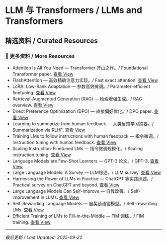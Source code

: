 # LLM 与 Transformers / LLMs and Transformers

## 精选资料 / Curated Resources

### 📄 更多资料 / More Resources

- Attention Is All You Need — Transformer 开山之作。/ Foundational Transformer paper. [查看 View](../_library/Attention%20Is%20All%20You%20Need.pdf)
- FlashAttention — 高效精确注意力实现。/ Fast exact attention. [查看 View](../_library/FlashAttention%20Fast%20and%20Memory-Efficient%20Exact%20Attention%20with%20IO-Awareness.pdf)
- LoRA: Low-Rank Adaptation — 参数高效微调。/ Parameter-efficient finetuning. [查看 View](../_library/LoRA%20Low-Rank%20Adaptation%20of%20Large%20Language%20Models.pdf)
- Retrieval-Augmented Generation (RAG) — 检索增强生成。/ RAG overview. [查看 View](../_library/Retrieval-Augmented%20Generation%20for%20Knowledge-Intensive%20NLP%20Tasks.pdf)
- Direct Preference Optimization (DPO) — 直接偏好优化。/ DPO paper. [查看 View](../_library/Direct%20Preference%20Optimization%20Your%20Language%20Model%20is%20Secretly%20a%20Reward%20Model.pdf)
- Learning to summarize from human feedback — 人类反馈学习摘要。/ Summarization via RLHF. [查看 View](../_library/Learning%20to%20summarize%20from%20human%20feedback.pdf)
- Training LMs to follow instructions with human feedback — 指令微调。/ Instruction tuning with human feedback. [查看 View](../_library/Training%20language%20models%20to%20follow%20instructions%20with%20human%20feedback.pdf)
- Scaling Instruction-Finetuned LMs — 指令微调规模化。/ Scaling instruction tuning. [查看 View](../_library/Scaling%20Instruction-Finetuned%20Language%20Models.pdf)
- Language Models are Few-Shot Learners — GPT-3 论文。/ GPT-3. [查看 View](../_library/Language%20Models%20are%20Few-Shot%20Learners.pdf)
- Large Language Models: A Survey — LLM综述。/ LLM survey. [查看 View](../_library/Large%20Language%20Models%20A%20Survey.pdf)
- Harnessing the Power of LLMs in Practice — ChatGPT 等实践综述。/ Practical survey on ChatGPT and beyond. [查看 View](../_library/Harnessing%20the%20Power%20of%20LLMs%20in%20Practice%20A%20Survey%20on%20ChatGPT%20and%20Beyond.pdf)
- Large Language Models Can Self-Improve — 自我改善。/ Self-improvement in LLMs. [查看 View](../_library/Large%20Language%20Models%20Can%20Self-Improve.pdf)
- Self-Rewarding Language Models — 自奖励语言模型。/ Self-rewarding LMs. [查看 View](../_library/Self-Rewarding%20Language%20Models.pdf)
- Efficient Training of LMs to Fill-in-the-Middle — FIM 训练。/ FIM training. [查看 View](../_library/Efficient%20Training%20of%20Language%20Models%20to%20Fill%20in%20the%20Middle.pdf)

---

*最后更新 / Last Updated: 2025-09-22*
